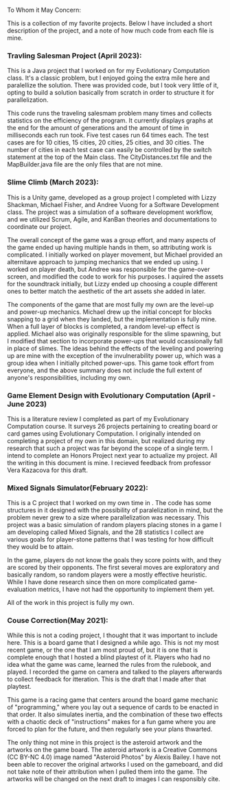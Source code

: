 To Whom it May Concern:

This is a collection of my favorite projects. Below I have included a short description of the project, and a note of how much code from each file is mine.


### Travling Salesman Project (April 2023):

This is a Java project that I worked on for my Evolutionary Computation class. It's a classic problem, but I enjoyed going the extra mile here and paralellize the solution. There was provided code, but I took very little of it, opting to build a solution basically from scratch in order to structure it for parallelization. 

This code runs the traveling salesmam problem many times and collects statistics on the efficiency of the program. It currently displays graphs at the end for the amount of generations and the amount of time in milliseconds each run took. Five test cases run 64 times each. The test cases are for 10 cities, 15 cities, 20 cities, 25 cities, and 30 cities. The number of cities in each test case can easily be controlled by the switch statement at the top of the Main class.
The CityDistances.txt file and the MapBuilder.java file are the only files that are not mine. 


### Slime Climb (March 2023):

This is a Unity game, developed as a group project I completed with Lizzy Shackman, Michael Fisher, and Andree Vuong for a Software Development class. The project was a simulation of a software development workflow, and we utilized Scrum, Agile, and KanBan theories and documentations to coordinate our project.

The overall concept of the game was a group effort, and many aspects of the game ended up having multiple hands in them, so attributing work is complicated. I initially worked on player movement, but Michael provided an alternitave approach to jumping mechanics that we ended up using. I worked on player death, but Andree was responsible for the game-over screen, and modified the code to work for his purposes. I aquired the assets for the soundtrack initially, but Lizzy ended up choosing a couple different ones to better match the aesthetic of the art assets she added in later. 

The components of the game that are most fully my own are the level-up and power-up mechanics. Michael drew up the initial concept for blocks snapping to a grid when they landed, but the implementation is fully mine. When a full layer of blocks is completed, a random level-up effect is applied. Michael also was originally responsible for the slime spawning, but I modified that section to incorporate power-ups that would ocassionally fall in place of slimes. The ideas behind the effects of the leveling and powering up are mine with the exception of the invulnerability power up, which was a group idea when I initially pitched power-ups.
This game took effort from everyone, and the above summary does not include the full extent of anyone's responsibilities, including my own. 


### Game Element Design with Evolutionary Computation (April - June 2023)

This is a literature review I completed as part of my Evolutionary Computation course. It surveys 26 projects pertaining to creating board or card games using Evolutionary Computation. I originally intended on completing a project of my own in this domain, but realized during my research that such a project was far beyond the scope of a single term. I intend to complete an Honors Project next year to actualize my project.
All the writing in this document is mine. I recieved feedback from professor Vera Kazacova for this draft.


### Mixed Signals Simulator(February 2022):

This is a C project that I worked on my own time in . The code has some structures in it designed with the possibility of paralelization in mind, but the problem never grew to a size where parallelization was necessary. This project was a basic simulation of random players placing stones in a game I am developing called Mixed Signals, and the 28 statistics I collect are various goals for player-stone patterns that I was testing for how difficult they would be to attain. 

In the game, players do not know the goals they score points with, and they are scored by their opponents. The first several moves are exploratory and basically random, so random players were a mostly effective heuristic. While I have done research since then on more complicated game-evaluation metrics, I have not had the opportunity to implement them yet.

All of the work in this project is fully my own.



### Couse Correction(May 2021):

While this is not a coding project, I thought that it was important to include here. This is a board game that I designed a while ago. This is not my most recent game, or the one that I am most proud of, but it is one that is complete enough that I hosted a blind playtest of it. Players who had no idea what the game was came, learned the rules from the rulebook, and played. I recorded the game on camera and talked to the players afterwards to collect feedback for itteration. This is the draft that I made after that playtest.

This game is a racing game that centers around the board game mechanic of "programming," where you lay out a sequence of cards to be enacted in that order. It also simulates inertia, and the combination of these two effects with a chaotic deck of "instructions" makes for a fun game where you are forced to plan for the future, and then regularly see your plans thwarted. 

The only thing not mine in this project is the asteroid artwork and the artworks on the game board. The asteroid artwork is a Creative Commons (CC BY-NC 4.0) image named "Asteroid Photos" by Alexis Bailey. I have not been able to recover the original artworks I used on the gameboard, and did not take note of their attribution when I pulled them into the game. The artworks will be changed on the next draft to images I can responsibly cite.